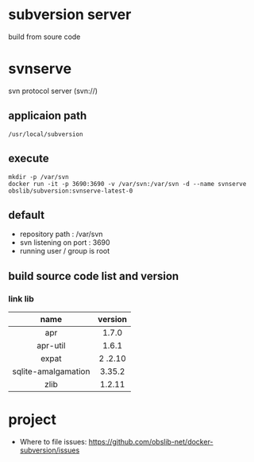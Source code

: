 # subversion server
build from soure code

# svnserve
svn protocol server (svn://) 

## applicaion path
    /usr/local/subversion 
## execute
    mkdir -p /var/svn
    docker run -it -p 3690:3690 -v /var/svn:/var/svn -d --name svnserve obslib/subversion:svnserve-latest-0

## default
* repository path : /var/svn
* svn listening on port : 3690
* running user / group is root

## build source code list and version
### link lib
| **name** | **version** |
|:---:|:---:|
| apr | 1.7.0 |
| apr-util | 1.6.1 |
| expat |2 .2.10 |
| sqlite-amalgamation | 3.35.2 |
| zlib | 1.2.11 |

# project
* Where to file issues: https://github.com/obslib-net/docker-subversion/issues

